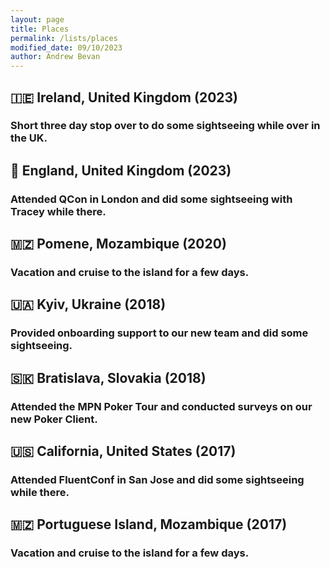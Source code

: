 ```yaml
---
layout: page
title: Places
permalink: /lists/places
modified_date: 09/10/2023
author: Andrew Bevan
---
```

## 🇮🇪 Ireland, United Kingdom (2023)
### Short three day stop over to do some sightseeing while over in the UK. 

## 🏴󠁧󠁢󠁥󠁮󠁧󠁿 England, United Kingdom (2023)
### Attended QCon in London and did some sightseeing with Tracey while there. 

## 🇲🇿 Pomene, Mozambique (2020)
### Vacation and cruise to the island for a few days.

## 🇺🇦 Kyiv, Ukraine (2018)
### Provided onboarding support to our new team and did some sightseeing. 

## 🇸🇰 Bratislava, Slovakia (2018)
### Attended the MPN Poker Tour and conducted surveys on our new Poker Client. 

## 🇺🇸 California, United States (2017)
### Attended FluentConf in San Jose and did some sightseeing while there. 

## 🇲🇿 Portuguese Island, Mozambique (2017)
### Vacation and cruise to the island for a few days. 
